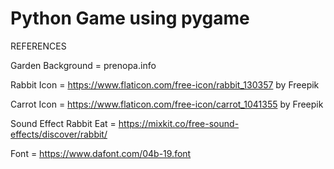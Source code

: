# Python Game using pygame

REFERENCES

Garden Background = prenopa.info

Rabbit Icon = https://www.flaticon.com/free-icon/rabbit_130357 by Freepik

Carrot Icon = https://www.flaticon.com/free-icon/carrot_1041355 by Freepik

Sound Effect Rabbit Eat = https://mixkit.co/free-sound-effects/discover/rabbit/

Font = https://www.dafont.com/04b-19.font
